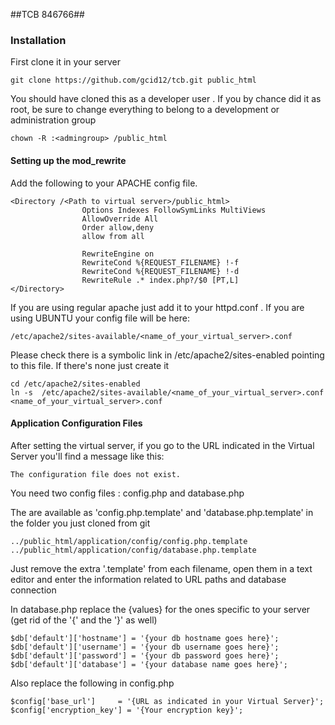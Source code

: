 ##TCB 846766##

### Installation

First clone it in your server

```
git clone https://github.com/gcid12/tcb.git public_html

```

You should have cloned this as a developer user . If you by chance did it as root, be sure to change everything to belong to a development or administration group

```
chown -R :<admingroup> /public_html
```

#### Setting up the mod_rewrite

Add the following to your APACHE config file.

```
<Directory /<Path to virtual server>/public_html>
				Options Indexes FollowSymLinks MultiViews
				AllowOverride All
				Order allow,deny
				allow from all

				RewriteEngine on
				RewriteCond %{REQUEST_FILENAME} !-f
				RewriteCond %{REQUEST_FILENAME} !-d
				RewriteRule .* index.php?/$0 [PT,L]
</Directory>
```

If you are using regular apache just add it to your httpd.conf . If you are using UBUNTU your config file will be here: 
```
/etc/apache2/sites-available/<name_of_your_virtual_server>.conf
```

Please check there is a symbolic link in /etc/apache2/sites-enabled pointing to this file. If there's none just create it

```
cd /etc/apache2/sites-enabled
ln -s  /etc/apache2/sites-available/<name_of_your_virtual_server>.conf <name_of_your_virtual_server>.conf
```

#### Application Configuration Files

After setting the virtual server, if you go to the URL indicated in the Virtual Server you'll find a message like this:

```
The configuration file does not exist.
```

You need two config files : config.php and database.php

The are available as 'config.php.template' and 'database.php.template' in the folder you just cloned from git

```
../public_html/application/config/config.php.template
../public_html/application/config/database.php.template
```

Just remove the extra '.template' from each filename, open them in a text editor and enter the information related to URL paths and database connection

In database.php replace the {values} for the ones specific to your server (get rid of the '{' and the '}' as well)

```
$db['default']['hostname'] = '{your db hostname goes here}';
$db['default']['username'] = '{your db username goes here}';
$db['default']['password'] = '{your db password goes here}';
$db['default']['database'] = '{your database name goes here}';
```

Also replace the following in config.php

```
$config['base_url']     = '{URL as indicated in your Virtual Server}';
$config['encryption_key'] = '{Your encryption key}';
```






